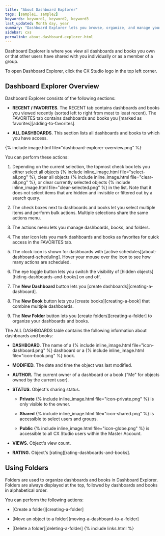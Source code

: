 ```yaml
---
title: "About Dashboard Explorer"
tags: [sample1, sample2]
keywords: keyword1, keyword2, keyword3
last_updated: Month day, year
summary: "Dashboard Explorer lets you browse, organize, and manage your dashboards and books."
sidebar: cxs
permalink: about-dashboard-explorer.html
---
```


Dashboard Explorer is where you view all dashboards and books you own or that other users have shared with you individually or as a member of a group.

To open Dashboard Explorer, click the CX Studio logo in the top left corner.

## Dashboard Explorer Overview

Dashboard Explorer consists of the following sections:

* **RECENT / FAVORITES**. The RECENT tab contains dashboards and books you viewed recently (sorted left to right from most to least recent). The FAVORITES tab contains dashboards and books you [marked as favorites][adding-to-favorites].

* **ALL DASHBOARDS**. This section lists all dashboards and books to which you have access.

{% include image.html file="dashboard-explorer-overview.png" %}

You can perform these actions:

1. Depending on the current selection, the topmost check box lets you either select all objects {% include inline_image.html file="select-all.png" %}, clear all objects {% include inline_image.html file="clear-all.png" %}, or clear currently selected objects {% include inline_image.html file="clear-selected.png" %} in the list. Note that it does not select items that are hidden and invisible or filtered out by a search query.

1. The check boxes next to dashboards and books let you select multiple items and perform bulk actions. Multiple selections share the same actions menu.

1. The actions menu lets you manage dashboards, books, and folders.

1. The star icon lets you mark dashboards and books as favorites for quick access in the FAVORITES tab.

1. The clock icon is shown for dashboards with [active schedules][about-dashboard-scheduling]. Hover your mouse over the icon to see how many actions are scheduled.

1. The eye toggle button lets you switch the visibility of [hidden objects][hiding-dashboards-and-books] on and off.

1. The **New Dashboard** button lets you [create dashboards][creating-a-dashboard].

1. The **New Book** button lets you [create books][creating-a-book] that combine multiple dashboards.

1. The **New Folder** button lets you [create folders][creating-a-folder] to organize your dashboards and books.

The ALL DASHBOARDS table contains the following information about dashboards and books:

* **DASHBOARD.** The name of a {% include inline_image.html file="icon-dashboard.png" %} dashboard or a {% include inline_image.html file="icon-book.png" %} book.

* **MODIFIED.** The date and time the object was last modified.

* **AUTHOR.** The current owner of a dashboard or a book ("Me" for objects owned by the current user).

* **STATUS.** Object's sharing status.

   * **Private** {% include inline_image.html file="icon-private.png" %} is only visible to the owner.

   * **Shared** {% include inline_image.html file="icon-shared.png" %} is accessible to select users and groups.

   * **Public** {% include inline_image.html file="icon-globe.png" %} is accessible to all CX Studio users within the Master Account.

* **VIEWS.** Object's view count.

* **RATING.** Object's [rating][rating-dashboards-and-books].

## Using Folders

Folders are used to organize dashboards and books in Dashboard Explorer. Folders are always displayed at the top, followed by dashboards and books in alphabetical order.

You can perform the following actions:

* [Create a folder][creating-a-folder]

* [Move an object to a folder][moving-a-dashboard-to-a-folder]

* [Delete a folder][deleting-a-folder]
{% include links.html %}
